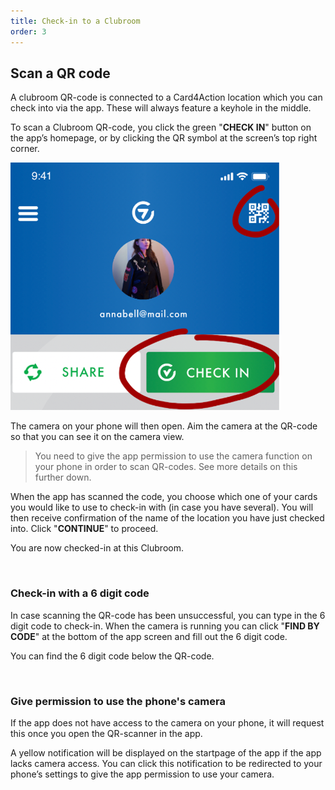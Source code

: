 ```yaml
---
title: Check-in to a Clubroom
order: 3
---
```


## Scan a QR code
A clubroom QR-code is connected to a Card4Action location which you can check into via the app. These will always feature a keyhole in the middle.

To scan a Clubroom QR-code, you click the green "**CHECK IN**" button on the app’s homepage, or by clicking the QR symbol at the screen’s top right corner.

![Check in buttons](../../common/checkInButtons.png)

The camera on your phone will then open. Aim the camera at the QR-code so that you can see it on the camera view.

> You need to give the app permission to use the camera function on your phone in order to scan QR-codes. See more details on this further down.

When the app has scanned the code, you choose which one of your cards you would like to use to check-in with (in case you have several).
You will then receive confirmation of the name of the location you have just checked into. Click "**CONTINUE**" to proceed.

You are now checked-in at this Clubroom.

<br/>

### Check-in with a 6 digit code
In case scanning the QR-code has been unsuccessful, you can type in the 6 digit code to check-in. When the camera is running you can click "**FIND BY CODE**" at the bottom of the app screen and fill out the 6 digit code.

You can find the 6 digit code below the QR-code.

<br/>

### Give permission to use the phone's camera
If the app does not have access to the camera on your phone, it will request this once you open the QR-scanner in the app.

A yellow notification will be displayed on the startpage of the app if the app lacks camera access. You can click this notification to be redirected to your phone’s settings to give the app permission to use your camera.